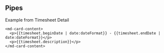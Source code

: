 ## Pipes

Example from Timesheet Detail

```
<md-card-content>
  <p>{{timesheet.beginDate | date:dateFormat}} - {{timesheet.endDate | date:dateFormat}}</p>
  <p>{{timesheet.description}}</p>
</md-card-content>
```
